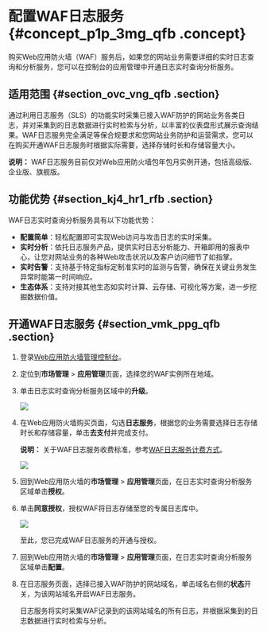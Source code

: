 # 配置WAF日志服务 {#concept_p1p_3mg_qfb .concept}

购买Web应用防火墙（WAF）服务后，如果您的网站业务需要详细的实时日志查询和分析服务，您可以在控制台的应用管理中开通日志实时查询分析服务。

## 适用范围 {#section_ovc_vng_qfb .section}

通过利用日志服务（SLS）的功能实时采集已接入WAF防护的网站业务各类日志，并对采集到的日志数据进行实时检索与分析，以丰富的仪表盘形式展示查询结果。WAF日志服务完全满足等保合规要求和您网站业务防护和运营需求，您可以在购买开通WAF日志服务时根据实际需要，选择存储时长和存储容量大小。

**说明：** WAF日志服务目前仅对Web应用防火墙包年包月实例开通，包括高级版、企业版、旗舰版。

## 功能优势 {#section_kj4_hr1_rfb .section}

WAF日志实时查询分析服务具有以下功能优势：

-   **配置简单**：轻松配置即可实现Web访问与攻击日志的实时采集。
-   **实时分析**：依托日志服务产品，提供实时日志分析能力、开箱即用的报表中心，让您对网站业务的各种Web攻击状况以及客户访问细节了如指掌。
-   **实时告警**：支持基于特定指标定制准实时的监测与告警，确保在关键业务发生异常时能第一时间响应。
-   **生态体系**：支持对接其他生态如实时计算、云存储、可视化等方案，进一步挖掘数据价值。

## 开通WAF日志服务 {#section_vmk_ppg_qfb .section}

1.  登录[Web应用防火墙管理控制台](https://yundun.console.aliyun.com/?p=waf)。
2.  定位到**市场管理** \> **应用管理**页面，选择您的WAF实例所在地域。
3.  单击日志实时查询分析服务区域中的**升级**。

    ![](http://static-aliyun-doc.oss-cn-hangzhou.aliyuncs.com/assets/img/40708/154259850121264_zh-CN.png)

4.  在Web应用防火墙购买页面，勾选**日志服务**，根据您的业务需要选择日志存储时长和存储容量，单击**去支付**并完成支付。

    **说明：** 关于WAF日志服务收费标准，参考[WAF日志服务计费方式](cn.zh-CN/用户指南/日志实时查询分析/计费方式.md#)。

    ![](http://static-aliyun-doc.oss-cn-hangzhou.aliyuncs.com/assets/img/40708/154259850121266_zh-CN.png)

5.  回到Web应用防火墙的**市场管理** \> **应用管理**页面，在日志实时查询分析服务区域单击**授权**。
6.  单击**同意授权**，授权WAF将日志存储至您的专属日志库中。

    ![](http://static-aliyun-doc.oss-cn-hangzhou.aliyuncs.com/assets/img/40708/154259850121284_zh-CN.png)

    至此，您已完成WAF日志服务的开通与授权。

7.  回到Web应用防火墙的**市场管理** \> **应用管理**页面，在日志实时查询分析服务区域单击**配置**。
8.  在日志服务页面，选择已接入WAF防护的网站域名，单击域名右侧的**状态**开关，为该网站域名开启WAF日志服务。

    日志服务将实时采集WAF记录到的该网站域名的所有日志，并根据采集到的日志数据进行实时检索与分析。


